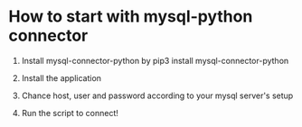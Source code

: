 # How to start with mysql-python connector

1. Install mysql-connector-python by 
pip3 install mysql-connector-python

2. Install the application
3. Chance host, user and password according to your mysql server's setup
4. Run the script to connect!